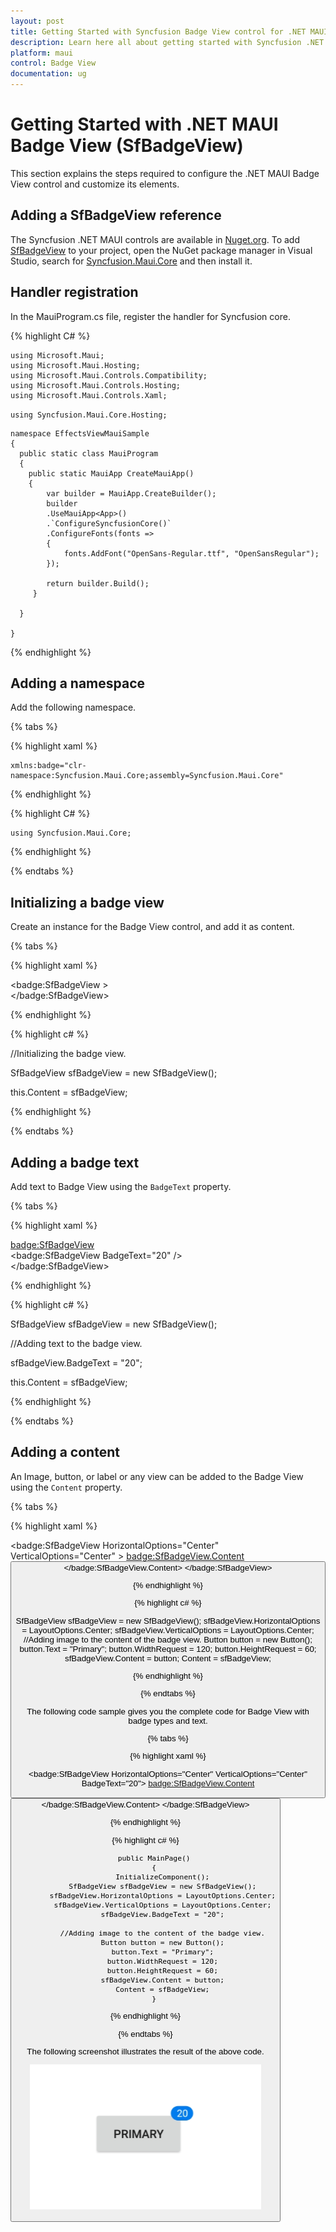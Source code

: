 ```yaml
---
layout: post
title: Getting Started with Syncfusion Badge View control for .NET MAUI
description: Learn here all about getting started with Syncfusion .NET MAUI Badge View (SfBadgeView) control its elements and more.
platform: maui
control: Badge View
documentation: ug
---
```


# Getting Started with .NET MAUI Badge View (SfBadgeView)

This section explains the steps required to configure the .NET MAUI Badge View control and customize its elements.

## Adding a SfBadgeView reference

The Syncfusion .NET MAUI controls are available in [Nuget.org](https://www.nuget.org/). To add [SfBadgeView](https://help.syncfusion.com/cr/maui/Syncfusion.Maui.Core.SfBadgeView.html?tabs=tabid-1) to your project, open the NuGet package manager in Visual Studio, search for [Syncfusion.Maui.Core](https://www.nuget.org/packages/Syncfusion.Maui.Core/) and then install it.

## Handler registration 

 In the MauiProgram.cs file, register the handler for Syncfusion core.

{% highlight C# %}
   
    using Microsoft.Maui;
    using Microsoft.Maui.Hosting;
    using Microsoft.Maui.Controls.Compatibility;
    using Microsoft.Maui.Controls.Hosting;
    using Microsoft.Maui.Controls.Xaml;
   `using Syncfusion.Maui.Core.Hosting;`

    namespace EffectsViewMauiSample
    {
      public static class MauiProgram
      {
        public static MauiApp CreateMauiApp()
        {
            var builder = MauiApp.CreateBuilder();
            builder
            .UseMauiApp<App>()
            .`ConfigureSyncfusionCore()`
            .ConfigureFonts(fonts =>
            {
                fonts.AddFont("OpenSans-Regular.ttf", "OpenSansRegular");
            });

            return builder.Build();
         }
       
      }

    }     

{% endhighlight %}

## Adding a namespace

Add the following namespace.

{% tabs %}

{% highlight xaml %}

    xmlns:badge="clr-namespace:Syncfusion.Maui.Core;assembly=Syncfusion.Maui.Core"
	
{% endhighlight %}

{% highlight C# %}

    using Syncfusion.Maui.Core;

{% endhighlight %}

{% endtabs %}

## Initializing a badge view

Create an instance for the Badge View control, and add it as content.

{% tabs %}

{% highlight xaml %}

 <badge:SfBadgeView >        
</badge:SfBadgeView>

{% endhighlight %}

{% highlight c# %}

//Initializing the badge view.

SfBadgeView sfBadgeView = new SfBadgeView();

this.Content = sfBadgeView;
	
{% endhighlight %}

{% endtabs %}

## Adding a badge text

Add text to Badge View using the `BadgeText` property.

{% tabs %}

{% highlight xaml %}

<badge:SfBadgeView>        
    <badge:SfBadgeView BadgeText="20" />          
</badge:SfBadgeView>

{% endhighlight %}

{% highlight c# %}
   
SfBadgeView sfBadgeView = new SfBadgeView();

//Adding text to the badge view.

sfBadgeView.BadgeText = "20";

this.Content = sfBadgeView;

{% endhighlight %}

{% endtabs %}

## Adding a content

An Image, button, or label or any view can be added to the Badge View using the `Content` property.

{% tabs %}

{% highlight xaml %}

 <badge:SfBadgeView HorizontalOptions="Center" VerticalOptions="Center" >
        <badge:SfBadgeView.Content>
            <Button Text="Primary" WidthRequest="120"  HeightRequest="60"/>
        </badge:SfBadgeView.Content>
</badge:SfBadgeView>   

{% endhighlight %}

{% highlight c# %}
	
SfBadgeView sfBadgeView = new SfBadgeView();
sfBadgeView.HorizontalOptions = LayoutOptions.Center;
sfBadgeView.VerticalOptions = LayoutOptions.Center;
//Adding image to the content of the badge view.
Button button = new Button();
button.Text = "Primary";
button.WidthRequest = 120;
button.HeightRequest = 60;
sfBadgeView.Content = button;
Content = sfBadgeView;

{% endhighlight %}
 
{% endtabs %}

The following code sample gives you the complete code for Badge View with badge types and text.

{% tabs %}

{% highlight xaml %}

 <badge:SfBadgeView HorizontalOptions="Center" VerticalOptions="Center" BadgeText="20">
        <badge:SfBadgeView.Content>
            <Button Text="Primary" WidthRequest="120"  HeightRequest="60"/>
        </badge:SfBadgeView.Content>
</badge:SfBadgeView>


{% endhighlight %}

{% highlight c# %}

        public MainPage()
        {
            InitializeComponent();
            SfBadgeView sfBadgeView = new SfBadgeView();
            sfBadgeView.HorizontalOptions = LayoutOptions.Center;
            sfBadgeView.VerticalOptions = LayoutOptions.Center;
            sfBadgeView.BadgeText = "20";

            //Adding image to the content of the badge view.
            Button button = new Button();
            button.Text = "Primary";
            button.WidthRequest = 120;
            button.HeightRequest = 60;
            sfBadgeView.Content = button;
            Content = sfBadgeView;
        }

{% endhighlight %}

{% endtabs %}

The following screenshot illustrates the result of the above code.

![.NET MAUI Badge View getting started](getting-started_images/Badgeview.png) 


